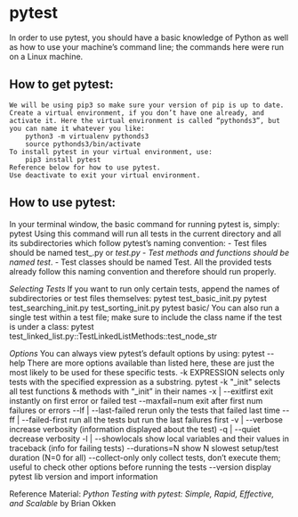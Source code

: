 # pytest
In order to use pytest, you should have a basic knowledge of Python as well as how to use your machine’s command line; the commands here were run on a Linux machine.

## How to get pytest:

	We will be using pip3 so make sure your version of pip is up to date.
	Create a virtual environment, if you don’t have one already, and activate it. Here the virtual environment is called “pythonds3”, but you can name it whatever you like:
		python3 -m virtualenv pythonds3
		source pythonds3/bin/activate
	To install pytest in your virtual environment, use:
		pip3 install pytest
	Reference below for how to use pytest.
	Use deactivate to exit your virtual environment.


## How to use pytest:

In your terminal window, the basic command for running pytest is, simply:
	pytest
Using this command will run all tests in the current directory and all its subdirectories which follow pytest’s naming convention:
	- Test files should be named test_<something>.py or <somthing>_test.py
	- Test methods and functions should be named test_<something>.
	- Test classes should be named Test<Something>.
All the provided tests already follow this naming convention and therefore should run properly.

*Selecting Tests*
If you want to run only certain tests, append the names of subdirectories or test files themselves:
	pytest test_basic_init.py
	pytest test_searching_init.py test_sorting_init.py
	pytest basic/
You can also run a single test within a test file; make sure to include the class name if the test is under a class:
	pytest test_linked_list.py::TestLinkedListMethods::test_node_str

*Options*
You can always view pytest’s default options by using:
	pytest --help
There are more options available than listed here, these are just the most likely to be used for these specific tests.
	-k EXPRESSION		selects only tests with the specified expression as a substring.
					pytest -k "_init" selects all test functions & methods with “_init” in their names
	-x | --exitfirst	exit instantly on first error or failed test
	--maxfail=num		exit after first num failures or errors
	--lf | --last-failed	rerun only the tests that failed last time
	--ff | --failed-first	run all the tests but run the last failures first
	-v | --verbose		increase verbosity (information displayed about the test)
	-q | --quiet		decrease verbosity
	-l | --showlocals	show local variables and their values in traceback (info for failing tests)
	--durations=N		show N slowest setup/test duration (N=0 for all)
	--collect-only		only collect tests, don’t execute them; useful to check other options before running the tests
	--version		display pytest lib version and import information

Reference Material: *Python Testing with pytest: Simple, Rapid, Effective, and Scalable* by Brian Okken
